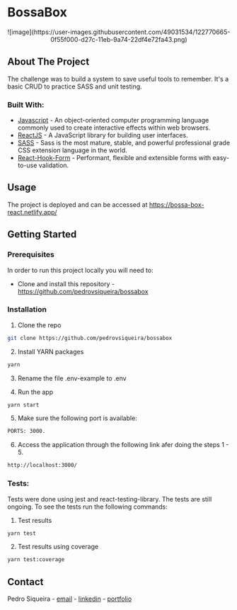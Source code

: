 # BossaBox

<div align="center">
  ![image](https://user-images.githubusercontent.com/49031534/122770665-0f55f000-d27c-11eb-9a74-22df4e72fa43.png)
</div>

## About The Project

The challenge was to build a system to save useful tools to remember. It's a basic CRUD to practice SASS and unit testing.

### Built With:

- [Javascript](https://www.javascript.com/) - An object-oriented computer programming language commonly used to create interactive effects within web browsers.
- [ReactJS](https://pt-br.reactjs.org/) - A JavaScript library for building user interfaces.
- [SASS](https://sass-lang.com/) - Sass is the most mature, stable, and powerful professional grade CSS extension language in the world.
- [React-Hook-Form](https://react-hook-form.com/) - Performant, flexible and extensible forms with easy-to-use validation.

<!-- USAGE EXAMPLES -->

## Usage

The project is deployed and can be accessed at https://bossa-box-react.netlify.app/

<!-- GETTING STARTED -->

## Getting Started

<!-- PLACEHOLDER FOR PROJECT OVERVIEW -->

### Prerequisites

In order to run this project locally you will need to:

- Clone and install this repository - https://github.com/pedrovsiqueira/bossabox

### Installation

1. Clone the repo

```sh
git clone https://github.com/pedrovsiqueira/bossabox
```

2. Install YARN packages

```sh
yarn
```

3. Rename the file .env-example to .env

4. Run the app

```sh
yarn start
```

5. Make sure the following port is available:

```sh
PORTS: 3000.
```

6. Access the application through the following link afer doing the steps 1 - 5.

```sh
http://localhost:3000/
```

### Tests:

Tests were done using jest and react-testing-library. The tests are still ongoing. To see the tests run the following commands:

1. Test results

```sh
yarn test
```

2. Test results using coverage

```sh
yarn test:coverage
```

<!-- CONTACT -->

## Contact

Pedro Siqueira - [email](mailto:pedro.v.siqueira@gmail.com) - [linkedin](https://www.linkedin.com/in/pedrovsiqueira/) - [portfolio](http://pedrosiqueira.com.br/)
